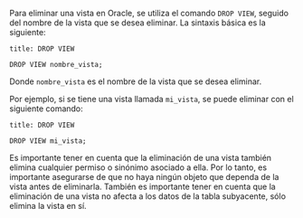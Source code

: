 Para eliminar una vista en Oracle, se utiliza el comando `DROP VIEW`, seguido del nombre de la vista que se desea eliminar. La sintaxis básica es la siguiente:

```ad-important
title: DROP VIEW
```
```
DROP VIEW nombre_vista;
```

Donde `nombre_vista` es el nombre de la vista que se desea eliminar.

Por ejemplo, si se tiene una vista llamada `mi_vista`, se puede eliminar con el siguiente comando:

```ad-example
title: DROP VIEW
```
```
DROP VIEW mi_vista;
```

Es importante tener en cuenta que la eliminación de una vista también elimina cualquier permiso o sinónimo asociado a ella. Por lo tanto, es importante asegurarse de que no haya ningún objeto que dependa de la vista antes de eliminarla. También es importante tener en cuenta que la eliminación de una vista no afecta a los datos de la tabla subyacente, sólo elimina la vista en sí.